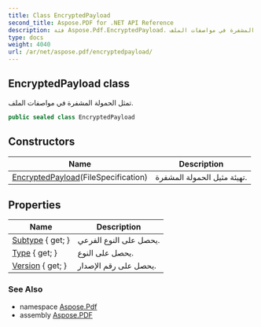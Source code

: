 ```yaml
---
title: Class EncryptedPayload
second_title: Aspose.PDF for .NET API Reference
description: فئة Aspose.Pdf.EncryptedPayload. تمثل الحمولة المشفرة في مواصفات الملف
type: docs
weight: 4040
url: /ar/net/aspose.pdf/encryptedpayload/
---
```

## EncryptedPayload class

تمثل الحمولة المشفرة في مواصفات الملف.

```csharp
public sealed class EncryptedPayload
```

## Constructors

| Name | Description |
| --- | --- |
| [EncryptedPayload](encryptedpayload/)(FileSpecification) | تهيئة مثيل الحمولة المشفرة. |

## Properties

| Name | Description |
| --- | --- |
| [Subtype](../../aspose.pdf/encryptedpayload/subtype/) { get; } | يحصل على النوع الفرعي. |
| [Type](../../aspose.pdf/encryptedpayload/type/) { get; } | يحصل على النوع. |
| [Version](../../aspose.pdf/encryptedpayload/version/) { get; } | يحصل على رقم الإصدار. |

### See Also

* namespace [Aspose.Pdf](../../aspose.pdf/)
* assembly [Aspose.PDF](../../)